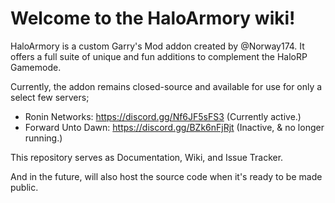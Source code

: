 # Welcome to the HaloArmory wiki!

HaloArmory is a custom Garry's Mod addon created by @Norway174.
It offers a full suite of unique and fun additions to complement the HaloRP Gamemode.

Currently, the addon remains closed-source and available for use for only a select few servers;

* Ronin Networks: https://discord.gg/Nf6JF5sFS3 (Currently active.)
* Forward Unto Dawn: https://discord.gg/BZk6nFjRjt (Inactive, & no longer running.)


This repository serves as Documentation, Wiki, and Issue Tracker.

And in the future, will also host the source code when it's ready to be made public.

